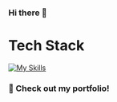 ### Hi there 👋

# Tech Stack
[![My Skills](https://skillicons.dev/icons?i=js,html,css3,aws,docker,figma,gcp,git,github,mongodb,mysql,netlify,nodejs,postgres,postman,react,redux,tailwind,visualstudio,expressjs,npm,notion,slack)](https://skillicons.dev)

 ### 🔎 Check out my portfolio!

<!--
**malvinamaria/malvinamaria** is a ✨ _special_ ✨ repository because its `README.md` (this file) appears on your GitHub profile.

Here are some ideas to get you started:

- 🔭 I’m currently working on ...
- 🌱 I’m currently learning ...
- 👯 I’m looking to collaborate on ...
- 🤔 I’m looking for help with ...
- 💬 Ask me about ...
- 📫 How to reach me: mmpolak@protonmail.com
- ⚡ Fun fact: ...
-->
